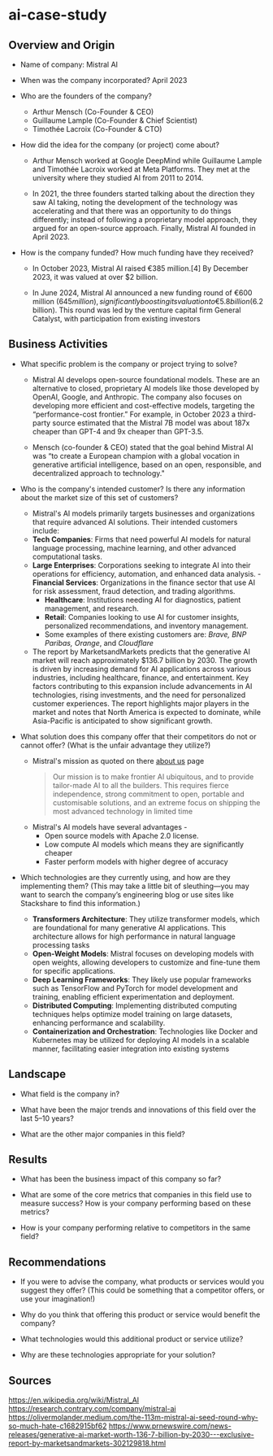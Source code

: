 # ai-case-study

## Overview and Origin

* Name of company: Mistral AI

* When was the company incorporated? April 2023

* Who are the founders of the company?
    * Arthur Mensch (Co-Founder & CEO)
    * Guillaume Lample (Co-Founder & Chief Scientist)
    * Timothée Lacroix (Co-Founder & CTO)

* How did the idea for the company (or project) come about?
    * Arthur Mensch worked at Google DeepMind while Guillaume Lample and Timothée Lacroix worked at Meta Platforms. They met at the university where they studied AI from 2011 to 2014. 

    * In 2021, the three founders started talking about the direction they saw AI taking, noting the development of the technology was accelerating and that there was an opportunity to do things differently; instead of following a proprietary model approach, they argued for an open-source approach. Finally, Mistral AI founded in April 2023.

* How is the company funded? How much funding have they received?
    * In October 2023, Mistral AI raised €385 million.[4] By December 2023, it was valued at over $2 billion.

    * In June 2024, Mistral AI announced a new funding round of €600 million ($645 million), significantly boosting its valuation to €5.8 billion ($6.2 billion). This round was led by the venture capital firm General Catalyst, with participation from existing investors

## Business Activities

* What specific problem is the company or project trying to solve?

    * Mistral AI develops open-source foundational models. These are an alternative to closed, proprietary AI models like those developed by OpenAI, Google, and Anthropic. The company also focuses on developing more efficient and cost-effective models, targeting the “performance-cost frontier.” For example, in October 2023 a third-party source estimated that the Mistral 7B model was about 187x cheaper than GPT-4 and 9x cheaper than GPT-3.5.

    * Mensch (co-founder & CEO) stated that the goal behind Mistral AI was “to create a European champion with a global vocation in generative artificial intelligence, based on an open, responsible, and decentralized approach to technology."

* Who is the company's intended customer? Is there any information about the market size of this set of customers?
    - Mistral's AI models primarily targets businesses and organizations that require advanced
   AI solutions. Their intended customers include:
    - **Tech Companies**: Firms that need powerful AI models for natural    language processing, machine learning, and other advanced   
   computational tasks.
	 - **Large Enterprises**: Corporations seeking to integrate AI into their operations for efficiency, automation, and enhanced data
   analysis.
      - **Financial Services**: Organizations in the finance sector that use AI for risk assessment, fraud detection, and trading algorithms.
       - **Healthcare**: Institutions needing AI for diagnostics, patient management, and research.
       - **Retail**: Companies looking to use AI for customer insights, personalized recommendations, and inventory management.
       - Some examples of there existing customers are: *Brave, BNP Paribas, Orange*, and *Cloudflare*
    * The report by MarketsandMarkets predicts that the generative AI market will reach approximately $136.7 billion by 2030. The growth is driven by increasing demand for AI applications across various industries, including healthcare, finance, and entertainment. Key factors contributing to this expansion include advancements in AI technologies, rising investments, and the need for personalized customer experiences. The report highlights major players in the market and notes that North America is expected to dominate, while Asia-Pacific is anticipated to show significant growth.

* What solution does this company offer that their competitors do not or cannot offer? (What is the unfair advantage they utilize?)
   - Mistral's mission as quoted on there [about us](https://mistral.ai/company/#missions) page
      > Our mission is to make frontier AI ubiquitous, and to provide
      > tailor-made AI to all the builders. This requires fierce independence,
      > strong commitment to open, portable and customisable solutions, and an
      > extreme focus on shipping the most advanced technology in limited time
   - Mistral's AI models have several advantages - 
	   - Open source models with Apache 2.0 license.
	   - Low compute AI models which means they are significantly cheaper
	   - Faster perform models with higher degree of accuracy
* Which technologies are they currently using, and how are they implementing them? (This may take a little bit of sleuthing&mdash;you may want to search the company’s engineering blog or use sites like Stackshare to find this information.)
	* **Transformers Architecture**: They utilize transformer models, which are foundational for many generative AI applications. This architecture allows for high performance in natural language processing tasks
	* **Open-Weight Models**: Mistral focuses on developing models with open weights, allowing developers to customize and fine-tune them for specific applications.
	* **Deep Learning Frameworks**: They likely use popular frameworks such as TensorFlow and PyTorch for model development and training, enabling efficient experimentation and deployment.
	* **Distributed Computing**: Implementing distributed computing techniques helps optimize model training on large datasets, enhancing performance and scalability.
	* **Containerization and Orchestration**: Technologies like Docker and Kubernetes may be utilized for deploying AI models in a scalable manner, facilitating easier integration into existing systems

## Landscape

* What field is the company in?

* What have been the major trends and innovations of this field over the last 5&ndash;10 years?

* What are the other major companies in this field?

## Results

* What has been the business impact of this company so far?

* What are some of the core metrics that companies in this field use to measure success? How is your company performing based on these metrics?

* How is your company performing relative to competitors in the same field?

## Recommendations

* If you were to advise the company, what products or services would you suggest they offer? (This could be something that a competitor offers, or use your imagination!)

* Why do you think that offering this product or service would benefit the company?

* What technologies would this additional product or service utilize?

* Why are these technologies appropriate for your solution?

## Sources
https://en.wikipedia.org/wiki/Mistral_AI
https://research.contrary.com/company/mistral-ai
https://olivermolander.medium.com/the-113m-mistral-ai-seed-round-why-so-much-hate-c1682915bf62
https://www.prnewswire.com/news-releases/generative-ai-market-worth-136-7-billion-by-2030---exclusive-report-by-marketsandmarkets-302129818.html
